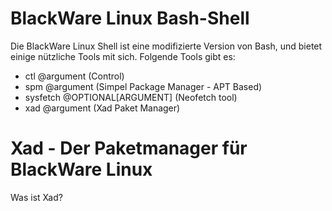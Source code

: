 # BlackWare Linux Bash-Shell

Die BlackWare Linux Shell ist eine modifizierte Version von Bash, und bietet einige nützliche Tools mit sich.
Folgende Tools gibt es:
- ctl @argument (Control)
- spm @argument (Simpel Package Manager - APT Based)
- sysfetch @OPTIONAL[ARGUMENT] (Neofetch tool)
- xad @argument (Xad Paket Manager)

# Xad - Der Paketmanager für BlackWare Linux

Was ist Xad?
